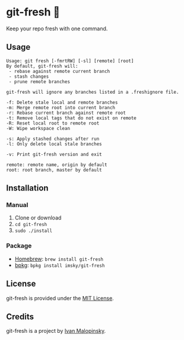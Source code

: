 # git-fresh :lemon: 

Keep your repo fresh with one command.

## Usage

```
Usage: git fresh [-fmrtRW] [-sl] [remote] [root]
By default, git-fresh will:
 - rebase against remote current branch
 - stash changes
 - prune remote branches

git-fresh will ignore any branches listed in a .freshignore file.

-f: Delete stale local and remote branches
-m: Merge remote root into current branch
-r: Rebase current branch against remote root
-t: Remove local tags that do not exist on remote
-R: Reset local root to remote root
-W: Wipe workspace clean

-s: Apply stashed changes after run
-l: Only delete local stale branches

-v: Print git-fresh version and exit

remote: remote name, origin by default
root: root branch, master by default
```

## Installation

### Manual

1. Clone or download
2. `cd git-fresh`
3. `sudo ./install`

### Package

* [Homebrew](http://brew.sh/): `brew install git-fresh`
* [bpkg](http://www.bpkg.io/): `bpkg install imsky/git-fresh`

## License

git-fresh is provided under the [MIT License](http://opensource.org/licenses/MIT).

## Credits

git-fresh is a project by [Ivan Malopinsky](http://imsky.co).
